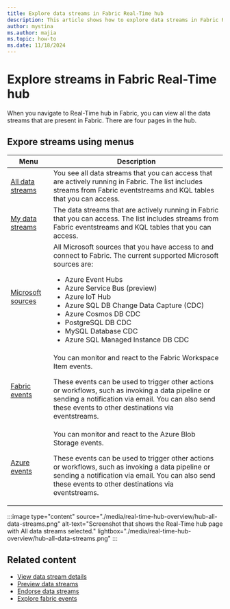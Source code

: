 ```yaml
---
title: Explore data streams in Fabric Real-Time hub
description: This article shows how to explore data streams in Fabric Real-Time hub. It provides details on the All data streams page in the Real-Time hub user interface.
author: mystina
ms.author: majia
ms.topic: how-to
ms.date: 11/18/2024
---
```


# Explore streams in Fabric Real-Time hub

When you navigate to Real-Time hub in Fabric, you can view all the data streams that are present in Fabric. There are four pages in the hub.



## Expore streams using menus

| Menu | Description |
| --- | ----------- |
| [All data streams](explore-all-data-streams.md) | You see all data streams that you can access that are actively running in Fabric. The list includes streams from Fabric eventstreams and KQL tables that you can access. |
| [My data streams](explore-my-data-streams.md) | The data streams that are actively running in Fabric that you can access. The list includes streams from Fabric eventstreams and KQL tables that you can access. |
| [Microsoft sources](explore-microsoft-sources.md) | All Microsoft sources that you have access to and connect to Fabric. The current supported Microsoft sources are: <ul><li>Azure Event Hubs</li><li>Azure Service Bus (preview)</li><li>Azure IoT Hub</li><li>Azure SQL DB Change Data Capture (CDC)</li><li>Azure Cosmos DB CDC</li><li>PostgreSQL DB CDC</li><li>MySQL Database CDC</li><li>Azure SQL Managed Instance DB CDC</li></ul> |
| [Fabric events](explore-fabric-workspace-item-events.md) | You can monitor and react to the Fabric Workspace Item events.<p>These events can be used to trigger other actions or workflows, such as invoking a data pipeline or sending a notification via email. You can also send these events to other destinations via eventstreams.</p> |
| [Azure events](explore-azure-blob-storage-events.md) | You can monitor and react to the Azure Blob Storage events.<p>These events can be used to trigger other actions or workflows, such as invoking a data pipeline or sending a notification via email. You can also send these events to other destinations via eventstreams.</p> |

:::image type="content" source="./media/real-time-hub-overview/hub-all-data-streams.png" alt-text="Screenshot that shows the Real-Time hub page with All data streams selected." lightbox="./media/real-time-hub-overview/hub-all-data-streams.png" :::

## Related content

- [View data stream details](view-data-stream-details.md)
- [Preview data streams](preview-data-streams.md)
- [Endorse data streams](endorse-data-streams.md)
- [Explore fabric events](explore-fabric-events.md)

